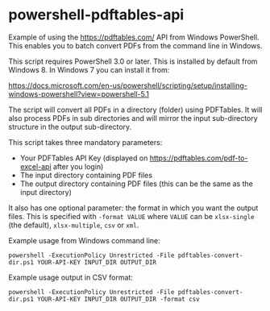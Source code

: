 # powershell-pdftables-api
Example of using the https://pdftables.com/ API from Windows PowerShell. This enables you to batch convert PDFs from the command line in Windows.

This script requires PowerShell 3.0 or later. This is installed by default from Windows 8. In Windows 7 you can install it from:

https://docs.microsoft.com/en-us/powershell/scripting/setup/installing-windows-powershell?view=powershell-5.1

The script will convert all PDFs in a directory (folder) using PDFTables. It will also process PDFs in sub directories and will mirror the input sub-directory structure in the output sub-directory.

This script takes three mandatory parameters:

* Your PDFTables API Key (displayed on https://pdftables.com/pdf-to-excel-api after you login)
* The input directory containing PDF files
* The output directory containing PDF files (this can be the same as the input directory)

It also has one optional parameter: the format in which you want the output files. This is specified with `-format VALUE` where `VALUE` can be `xlsx-single` (the default), `xlsx-multiple`, `csv` or `xml`.

Example usage from Windows command line:
```
powershell -ExecutionPolicy Unrestricted -File pdftables-convert-dir.ps1 YOUR-API-KEY INPUT_DIR OUTPUT_DIR
```
Example usage output in CSV format:
```
powershell -ExecutionPolicy Unrestricted -File pdftables-convert-dir.ps1 YOUR-API-KEY INPUT_DIR OUTPUT_DIR -format csv
```

